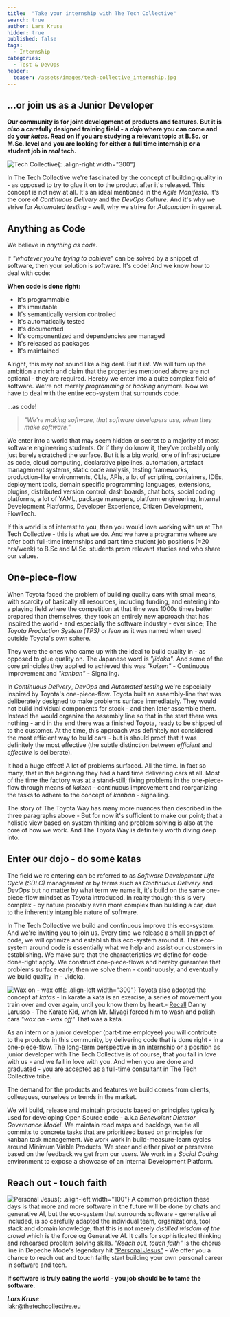 ```yaml
---
title:  "Take your internship with The Tech Collective"
search: true
author: Lars Kruse
hidden: true
published: false
tags:
  - Internship
categories: 
  - Test & DevOps
header:
  teaser: /assets/images/tech-collective_internship.jpg
---
```

## ...or join us as a Junior Developer

**Our community is for joint development of products and features. But it is _also_ a carefully designed training field - a _dojo_ where you can come and do your _katas_.
Read on if you are studying a relevant topic at B.Sc. or M.Sc. level and you are looking for either a full time internship or a student job in _real_ tech.**

![Tech Collective](https://github.com/thetechcollective/.github/assets/155492/8a3c62bb-c5ce-40b9-8fb3-88b29258b270){: .align-right width="300"}

In The Tech Collective we're fascinated by the concept of building quality in - as opposed to try to glue it on to the product after it's released. This concept is not new at all. It's an ideal mentioned in the _Agile Manifesto_. It's the core of _Continuous Delivery_ and the _DevOps Culture_. And it's why we strive for _Automated testing_ - well, why we strive for _Automation_ in general.

<break clear="left"/>

## Anything as Code

We believe in _anything as code._  

If _"whatever you're trying to achieve"_ can be solved by a snippet of software, then your solution is software. It's code! And we know how to deal with code:

**When code is done right:**

- It's programmable
- It's immutable
- It's semantically version controlled
- It's automatically tested
- It's documented
- It's componentized and dependencies are managed
- It's released as packages
- It's maintained

Alright, this may not sound like a big deal. But it is!. We will turn up the ambition a notch and claim that the properties mentioned above are not optional - they are required. Hereby we enter into a quite complex field of software. We're not merely _programming_ or _hacking_ anymore. Now we have to deal with the entire eco-system that surrounds code.

...as code!

> _"We're making software, that software developers use, when they make software."_

We enter into a world that may seem hidden or secret to a majority of most software engineering students. Or if they do know it, they've probably only just barely scratched the surface. But it is a big world, one of infrastructure as code, cloud computing, declarative pipelines, automation, artefact management systems, static code analysis, testing frameworks, production-like environments, CLIs, APIs, a lot of scripting, containers, IDEs, deployment tools, domain specific programming languages, extensions, plugins, distributed version control, dash boards, chat bots, social coding platforms, a lot of YAML, package managers, platform engineering, Internal Development Platforms, Developer Experience, Citizen Development, FlowTech.

If this world is of interest to you, then you would love working with us at The Tech Collective - this is what we do. And we have a programme where we offer both full-time internships and part time student job positions (≈20 hrs/week) to B.Sc and M.Sc. students prom relevant studies and who share our values.

## One-piece-flow

When Toyota faced the problem of building quality cars with small means, with scarcity of basically all resources, including funding, and entering into a playing field where the competition at that time was 1000s times better prepared than themselves, they took an entirely new approach that has inspired the world - and especially the software industry - ever since; The _Toyota Production System (TPS)_ or _lean_ as it was named when used outside Toyota's own sphere.

They were the ones who came up with the ideal to build quality in - as opposed to glue quality on. The Japanese word is _"jidoka"_.  And some of the core principles they applied to achieved this was _"kaizen"_ - Continuous Improvement and _"kanban"_ -  Signaling.

In _Continuous Delivery_, _DevOps_ and _Automated testing_ we're especially inspired by Toyota's one-piece-flow. Toyota built an assembly-line that was deliberately designed to make problems surface immediately. They would not build individual components for stock - and then later assemble them. Instead the would organize the assembly line so that in the start there was nothing - and in the end there was a finished Toyota, ready to be shipped of to the customer. At the time, this approach was definitely not considered the most efficient way to build cars - but is should proof that it was definitely the most effective (the subtle distinction between _efficient_ and  _effective_ is deliberate).

It had a huge effect! A lot of problems surfaced. All the time. In fact so many, that in the beginning they had a hard time delivering cars at all. Most of the time the factory was at a stand-still; fixing problems in the one-piece-flow through means of _kaizen_ - continuous improvement and reorganizing the tasks to adhere to the concept of _kanban_ - signalling.

The story of The Toyota Way has many more nuances than described in the three paragraphs above - But for now it's sufficient to make our point; that a holistic view based on system thinking and problem solving is also at the core of how we work. And The Toyota Way is definitely worth diving deep into.  

## Enter our dojo - do some katas

The field we're entering can be referred to as _Software Development Life Cycle (SDLC)_ management or by terms such as _Continuous Delivery_ and _DevOps_ but no matter by what term we name it, it's build on the same one-piece-flow mindset as Toyota introduced. In realty though; this is very complex - by nature probably even more complex than building a car, due to the inherently intangible nature of software.

In The Tech Collective we build and continuous improve this eco-system. And we're inviting you to join us. Every time we release a small snippet of code, we will optimize and establish this eco-system around it. This eco-system around code is essentially what we help and assist our customers in establishing. We make sure that the characteristics we define for code-done-right apply. We construct one-piece-flows and hereby guarantee that problems surface early, then we solve them - continuously, and eventually we build quality in - Jidoka.

![Wax on - wax off](https://github.com/thetechcollective/.github/assets/155492/a170db5c-c4d7-4767-a570-0055a1c62ef2){: .align-left width="300"}
Toyota also adopted the concept af _katas_ - In karate a kata is an exercise, a series of movement you train over and over again, until you know them by heart.- [Recall](https://www.youtube.com/watch?v=-P11Bcpyw4g)  Danny Larusso - The Karate Kid, when Mr. Miyagi forced him to wash and polish cars _"wax on - wax off"_ That was a kata.

As an intern or a junior developer (part-time employee) you will contribute to the products in this community, by delivering code that is done right - in a one-piece-flow. The long-term perspective in an internship or a position as junior developer with The Tech Collective is of course, that you fall in love with us - and we fall in love with you. And when you are done and graduated - you are accepted as a full-time consultant in The Tech Collective tribe.

The demand for the products and features we build comes from clients, colleagues, ourselves or trends in the market.

We will build, release and maintain products based on principles typically used for developing Open Source code - a.k.a _Benevolent Dictator Governance Model_. We maintain road maps and backlogs, we tie all commits to concrete tasks that are prioritized based on principles for kanban task management. We work work in build-measure-learn cycles around Minimum Viable Products. We steer and either pivot or persevere based on the feedback we get from our users. We work in a _Social Coding_ environment to expose a  showcase of an Internal Development Platform.

## Reach out - touch faith

![Personal Jesus](https://github.com/thetechcollective/.github/assets/155492/4386bf30-0638-4e23-9d70-3ba907e3bd7c){: .align-left width="100"}
A common prediction these days is that more and more software in the future will be done by chats and generative AI, but the eco-system that surrounds software - generative ai included, is so carefully adapted the individual team, organizations, tool stack and domain knowledge, that this is not merely _distilled wisdom of the crowd_  which is the force og Generative AI. It calls for sophisticated thinking and rehearsed problem solving skills.  _"Reach out, touch faith"_ is the chorus line in Depeche Mode's legendary hit ["Personal Jesus"](https://www.youtube.com/watch?v=u1xrNaTO1bI) - We offer you a chance to reach out and touch faith; start building your own personal career in software and tech.

**If software is truly eating the world - you job should be to tame the software.**

**_Lars Kruse<br/>_**
[lakr@thetechcollective.eu](mailto:lakr@thetechcollective.eu)
